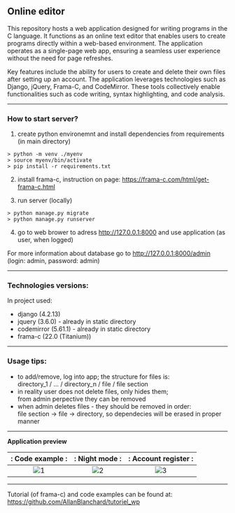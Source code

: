 ## Online editor

This repository hosts a web application designed for writing programs in the C language. It functions as an online text editor that enables users to create programs directly within a web-based environment. The application operates as a single-page web app, ensuring a seamless user experience without the need for page refreshes.

Key features include the ability for users to create and delete their own files after setting up an account. The application leverages technologies such as Django, jQuery, Frama-C, and CodeMirror. These tools collectively enable functionalities such as code writing, syntax highlighting, and code analysis.

---

### How to start server?

1. create python environemnt and install dependencies from requirements (in main directory)

```
> python -m venv ./myenv
> source myenv/bin/activate
> pip install -r requirements.txt
```

2. install frama-c, instruction on page: https://frama-c.com/html/get-frama-c.html

3. run server (locally)

```
> python manage.py migrate
> python manage.py runserver
```

4. go to web brower to adress http://127.0.0.1:8000 and use application (as user, when logged)

For more information about database go to http://127.0.0.1:8000/admin (login: admin, password: admin)

---

### Technologies versions:

In project used:
- django (4.2.13)
- jquery (3.6.0) - already in static directory
- codemirror (5.61.1) - already in static directory
- frama-c (22.0 (Titanium))

---

### Usage tips:
- to add/remove, log into app; the structure for files is: <br>
  directory_1 / ... / directory_n / file / file section
- in reality user does not delete files, only hides them; <br>
  from admin perpective they can be removed
- when admin deletes files - they should be removed in order: <br>
  file section -> file -> directory, so dependecies will be erased in proper manner

---


**Application preview**

: Code example            :|: Night mode              :|: Account register        :  
:-------------------------:|:-------------------------:|:-------------------------:
 <img alt="1" src="https://github.com/MarcinBrojek/www_editor/assets/73189722/3315edb0-0d1f-4eb8-934b-14e4160b7fcb"> | <img alt="2" src="https://github.com/MarcinBrojek/www_editor/assets/73189722/cae3951f-5736-4e79-8625-ad037621ab2a"> | <img alt="3" src="https://github.com/MarcinBrojek/www_editor/assets/73189722/e785dd6b-710f-462c-a98c-d89f4be25ace">

---

Tutorial (of frama-c) and code examples can be found at: https://github.com/AllanBlanchard/tutoriel_wp 
